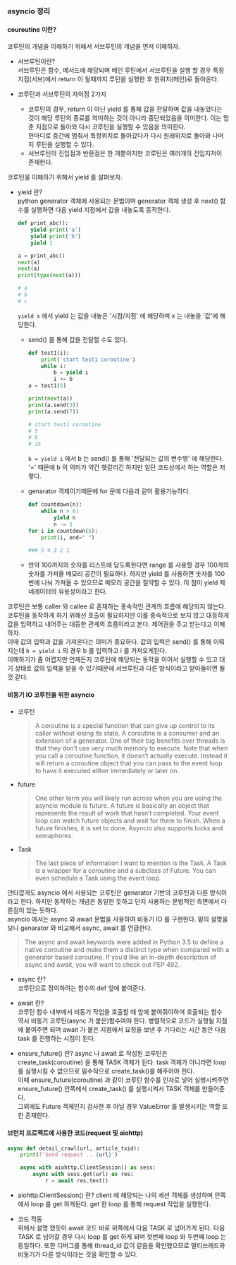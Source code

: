 ### asyncio 정리 

#### couroutine 이란?  
코루틴의 개념을 이해하기 위해서 서브루틴의 개념을 먼저 이해하자.  
- 서브루틴이란?  
서브루틴은 함수, 메서드에 해당되며 메인 루틴에서 서브루틴을 실행 할 경우 특정 지점(서브)에서 return 이 될때까지 루틴을 실행한 후 원위치(메인)로 돌아온다.  

- 코루틴과 서브루틴의 차이점 2가지
    - 코루틴의 경우, return 이 아닌 yield 를 통해 값을 전달하며 값을 내놓았다는 것이 해당 루틴의 종료를 의미하는 것이 아니라 중단되었음을 의미한다. 이는 멈춘 지점으로 돌아와 다시 코루틴을 실행할 수 있음을 의미한다.  
    한마디로 중간에 멈춰서 특정위치로 돌아갔다가 다시 원래위치로 돌아와 나머지 루틴을 실행할 수 있다.  
    - 서브루틴의 진입점과 반환점은 한 개뿐이지만 코루틴은 여러개의 진입지저이 존재한다.
    
코루틴을 이해하기 위해서 yield 를 살펴보자.
- yield 란?  
python generator 객체에 사용되는 문법이며 generator 객체 생성 후 next() 함수를 실행하면 다음 yield 지점에서 값을 내놓도록 동작한다.
    ```python
    def print_abc():
        yield print('a')
        yield print('b')
        yield 1
  
    a = print_abc()
    next(a)
    next(a)
    print(type(next(a)))

    # a
    # b
    # c
    ```  
    ```yield x``` 에서 yield 는 값을 내놓은 '시점/지점' 에 해당하며 x 는 내놓을 '값'에 해당한다.  
    - send() 를 통해 값을 전달할 수도 있다.   
        ```python
        def test1(i):
            print('start test1 coroutine')
            while i:
                b = yield i
                i += b
        a = test1(5)

        print(next(a))
        print(a.send(3))
        print(a.send(7))
        
        # start test1 coroutine
        # 5
        # 8
        # 15
        ```  
        ```b = yield i``` 에서 b 는 send() 를 통해 '전달되는 값의 변수명' 에 해당한다. '=' 때문에 b 의 의미가 약간 헷갈리긴 하지만 일단 코드상에서 하는 역할은 저렇다.  
    
    - genarator 객체이기때문에 for 문에 다음과 같이 활용가능하다.
        ```python
        def countdown(n):
            while n > 0:
                yield n
                n -= 1
        for i in countdown(5):
            print(i, end=" ")
            
        ### 5 4 3 2 1
        ```  
        
    - 만약 100까지의 숫자를 리스트에 담도록한다면 range 를 사용할 경우 100개의 숫자를 가져올 메모리 공간이 필요하다. 하지만 yield 를 사용하면 숫자를 100번에 나눠 가져올 수 있으므로 메모리 공간을 절약할 수 있다. 이 점이 yield 제네레이터의 유용성이라고 한다.  
    
코루틴은 보통 caller 와 callee 로 존재하는 종속적인 관계의 흐름에 해당되지 않는다. 코루틴을 동작하게 하기 위해선 호출이 필요하지만 이를 종속적으로 보지 않고 대등하게 값을 입력하고 내어주는 대등한 관계의 흐름이라고 본다. 제어권을 주고 받는다고 이해하자.  
이때 값의 입력과 값을 가져온다는 의미가 중요하다. 값의 입력은 send() 를 통해 이뤄지는데 ```b = yield i``` 의 경우 b 를 입력하고 i 를 가져오게된다.  
이해하기가 좀 어렵지만 언제든지 코루틴에 해당되는 동작을 이어서 실행할 수 있고 대기 상태로 값의 입력을 받을 수 있기때문에 서브루틴과 다른 방식이라고 받아들이면 될 것 같다.   

#### 비동기 IO 코루틴을 위한 asyncio

- 코루틴 
    > A coroutine is a special function that can give up control to its caller without losing its state. A coroutine is a consumer and an extension of a generator. One of their big benefits over threads is that they don’t use very much memory to execute. Note that when you call a coroutine function, it doesn’t actually execute. Instead it will return a coroutine object that you can pass to the event loop to have it executed either immediately or later on.
- future
    > One other term you will likely run across when you are using the asyncio module is future. A future is basically an object that represents the result of work that hasn’t completed. Your event loop can watch future objects and wait for them to finish. When a future finishes, it is set to done. Asyncio also supports locks and semaphores.
- Task
    > The last piece of information I want to mention is the Task. A Task is a wrapper for a coroutine and a subclass of Future. You can even schedule a Task using the event loop.

안타깝게도 asyncio 에서 사용되는 코루틴은 genarator 기반의 코루틴과 다른 방식이라고 한다. 하지만 동작하는 개념은 동일한 듯하고 단지 사용하는 문법적인 측면에서 다른점이 있는 듯하다.  
asyncio 에서는 async 와 await 문법을 사용하여 비동기 IO 를 구현한다. 밑의 설명을 보니 genarator 와 비교해서 async, await 를 언급한다.
> The async and await keywords were added in Python 3.5 to define a native coroutine and make them a distinct type when compared with a generator based coroutine. If you’d like an in-depth description of async and await, you will want to check out PEP 492.


  
- async 란?  
코루틴으로 정의하려는 함수의 def 앞에 붙여준다.  

- await 란?  
코루틴 함수 내부에서 비동기 작업을 호출할 때 앞에 붙여줘야하며 호출되는 함수 역시 비동기 코루틴(async 가 붙은)함수여야 한다. 병렬적으로 코드가 실행될 지점에 붙여주면 되며 await 가 붙은 지점에서 요청을 보낸 후 기다리는 시간 동안 다음 task 를 진행하는 시점이 된다.

- ensure_future() 란?
async 나 await 로 작성된 코루틴은 create_task(coroutine) 을 통해 TASK 객체가 된다. task 객체가 아니라면 loop 를 실행시킬 수 없으므로 필수적으로 create_task()를 해주어야 한다.  
이때 ensure_future(coroutine) 과 같이 코루틴 함수를 인자로 넣어 실행시켜주면 ensure_future() 안쪽에서 create_task() 를 실행시켜서 TASK 객체를 만들어준다.  
그외에도 Future 객체인지 검사한 후 아닐 경우 ValueError 를 발생시키는 역할 또한 존재한다.

#### 브런치 프로젝트에 사용한 코드(request 및 aiohttp)
```python
async def detail_crawl(url, article_txid):
    print(f'Send request .. {url}')

    async with aiohttp.ClientSession() as sess:
        async with sess.get(url) as res:
            r = await res.text()
```

- aiohttp.ClientSession() 란?
client 에 해당되는 나의 세션 객체를 생성하며 안쪽에서 loop 를 get 하게된다. get 한 loop 를 통해 request 작업을 실행한다.

- 코드 작동  
위에서 설명 했듯이 await 코드 바로 위쪽에서 다음 TASK 로 넘어가게 된다. 다음 TASK 로 넘어갈 경우 다시 loop 를 get 하게 되며 첫번째 loop 와 두번째 loop 는 동일하다. 또한 디버그를 통해 thread_id 값이 같음을 확인했으므로 멀티쓰레드와 비동기가 다른 방식이라는 것을 확인할 수 있다.
